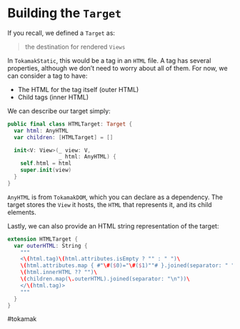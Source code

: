 # Building the `Target`
If you recall, we defined a `Target` as:

> the destination for rendered `Views`

In `TokamakStatic`, this would be a tag in an `HTML` file. A tag has several properties, although we don’t need to worry about all of them. For now, we can consider a tag to have:

* The HTML for the tag itself (outer HTML)
* Child tags (inner HTML)

We can describe our target simply:

```swift
public final class HTMLTarget: Target {
  var html: AnyHTML
  var children: [HTMLTarget] = []

  init<V: View>(_ view: V,
                _ html: AnyHTML) {
    self.html = html
    super.init(view)
  }
}
```

`AnyHTML` is from `TokamakDOM`, which you can declare as a dependency. The target stores the `View` it hosts, the `HTML` that represents it, and its child elements.

Lastly, we can also provide an HTML string representation of the target:

```swift
extension HTMLTarget {
  var outerHTML: String {
    """
    <\(html.tag)\(html.attributes.isEmpty ? "" : " ")\
    \(html.attributes.map { #"\#($0)="\#($1)""# }.joined(separator: " "))>\
    \(html.innerHTML ?? "")\
    \(children.map(\.outerHTML).joined(separator: "\n"))\
    </\(html.tag)>
    """
  }
}
```

#tokamak
